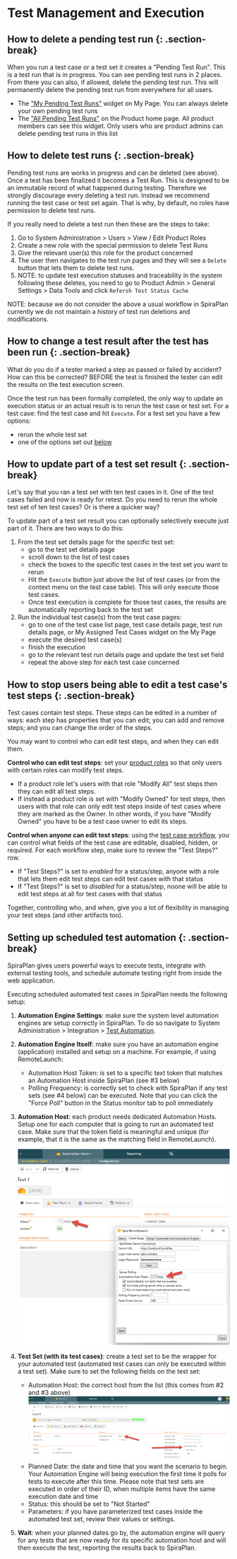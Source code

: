 # Test Management and Execution

## How to delete a pending test run {: .section-break}
When you run a test case or a test set it creates a "Pending Test Run". This is a test run that is in progress. You can see pending test runs in 2 places. From there you can also, if allowed, delete the pending test run. This will permanently delete the pending test run from everywhere for all users. 

- The ["My Pending Test Runs"](../Spira-User-Manual/User-Product-Management.md/#my-pending-test-runs) widget on My Page. You can always delete your own pending test runs
- The ["All Pending Test Runs"](../Spira-User-Manual/Product-Homepage.md/#all-pending-test-runs) on the Product home page. All product members can see this widget. Only users who are product admins can delete pending test runs in this list

## How to delete test runs {: .section-break}
Pending test runs are works in progress and can be deleted (see above). Once a test has been finalized it becomes a Test Run. This is designed to be an immutable record of what happened during testing. Therefore we strongly discourage every deleting a test run. Instead we recommend running the test case or test set again. That is why, by default, no roles have permission to delete test runs.

If you really need to delete a test run then these are the steps to take:

1. Go to System Administration > Users > View / Edit Product Roles 
2. Create a new role with the special permission to delete Test Runs 
3. Give the relevant user(s) this role for the product concerned
4. The user then navigates to the test run pages and they will see a `Delete` button that lets them to delete test runs.
5. NOTE: to update test execution statuses and traceability in the system following these deletes, you need to go to Product Admin > General Settings > Data Tools and click `Refersh Test Status Cache`

NOTE: because we do not consider the above a usual workflow in SpiraPlan currently we do not maintain a history of test run deletions and modifications.

## How to change a test result after the test has been run {: .section-break}
What do you do if a tester marked a step as passed or failed by accident? How can this be corrected? BEFORE the test is finished the tester can edit the results on the test execution screen. 

Once the test run has been formally completed, the only way to update an execution status or an actual result is to rerun the test case or test set. For a test case: find the test case and hit `Execute`. For a test set you have a few options:

- rerun the whole test set
- one of the options set out [below](#how-to-delete-test-runs)


## How to update part of a test set result {: .section-break}
Let's say that you ran a test set with ten test cases in it. One of the test cases failed and now is ready for retest. Do you need to rerun the whole test set of ten test cases? Or is there a quicker way?

To update part of a test set result you can optionally selectively execute just part of it. There are two ways to do this:

1. From the test set details page for the specific test set:
    - go to the test set details page
    - scroll down to the list of test cases
    - check the boxes to the specific test cases in the test set you want to rerun
    - Hit the `Execute` button just above the list of test cases (or from the context menu on the test case table). This will only execute those test cases.
    - Once test execution is complete for those test cases, the results are automatically reporting back to the test set
2. Run the individual test case(s) from the test case pages:
    - go to one of the test case list page, test case details page, test run details page, or My Assigned Test Cases widget on the My Page
    - execute the desired test case(s)
    - finish the execution
    - go to the relevant test run details page and update the test set field
    - repeat the above step for each test case concerned

## How to stop users being able to edit a test case's test steps {: .section-break}
Test cases contain test steps. These steps can be edited in a number of ways: each step has properties that you can edit; you can add and remove steps; and you can change the order of the steps.

You may want to control who can edit test steps, and when they can edit them. 

**Control who can edit test steps**: set your [product roles](../Spira-Administration-Guide/System-Users.md/#view-edit-product-roles) so that only users with certain roles can modify test steps. 

- If a product role let's users with that role "Modify All" test steps then they can edit all test steps. 
- If instead a product role is set with "Modify Owned" for test steps, then users with that role can only edit test steps inside of test cases where they are marked as the Owner. In other words, if you have "Modify Owned" you have to be a test case owner to edit its steps.

**Control when anyone can edit test steps**: using the [test case workflow](../Spira-Administration-Guide/Template-Test-Cases.md/#edit-workflow-step), you can control what fields of the test case are editable, disabled, hidden, or required. For each workflow step, make sure to review the "Test Steps?" row. 

- If "Test Steps?" is set to *enabled* for a status/step, anyone with a role that lets them edit test steps can edit test cases with that status
- If "Test Steps?" is set to *disabled* for a status/step, noone will be able to edit test steps at all for test cases with that status

Together, controlling who, and when, give you a lot of flexibility in managing your test steps (and other artifacts too).

## Setting up scheduled test automation  {: .section-break}
SpiraPlan gives users powerful ways to execute tests, integrate with external testing tools, and schedule automate testing right from inside the web application.

Executing scheduled automated test cases in SpiraPlan needs the following setup:

1. **Automation Engine Settings**: make sure the system level automation engines are setup correctly in SpiraPlan. To do so navigate to System Administration > Integration > [Test Automation](../Spira-Administration-Guide/System-Integration.md/#test-automation).
2. **Automation Engine Itself**: make sure you have an automation engine (application) installed and setup on a machine. For example, if using RemoteLaunch:

    - Automation Host Token: is set to a specific text token that matches an Automation Host inside SpiraPlan (see #3 below)
    - Polling Frequency: is correctly set to check with SpiraPlan if any test sets (see #4 below) can be executed. Note that you can click the "Force Poll" button in the Status monitor tab to poll immediately

3. **Automation Host**: each product needs dedicated Automation Hosts. Setup one for each computer that is going to run an automated test case. Make sure that the token field is meaningful and unique (for example, that it is the same as the matching field in RemoteLaunch).

    ![automation host and engine match](img/testing-automation1.png)

4. **Test Set (with its test cases)**: create a test set to be the wrapper for your automated test (automated test cases can only be executed within a test set). Make sure to set the following fields on the test set:

    - Automation Host: the correct host from the list (this comes from #2  and #3 above)
    ![](img/testing-automation2.png)
    - Planned Date: the date and time that you want the scenario to begin. Your Automation Engine will being execution the first time it polls for tests to execute after this time.  Please note that test sets are executed in order of their ID, when multiple items have the same execution date and time
    - Status: this should be set to "Not Started" 
    - Parameters: if you have parameterized test cases inside the automated test set, review their values or settings.

5. **Wait**: when your planned dates go by, the automation engine will query for any tests that are now ready for its specific automation host and will then execute the test, reporting the results back to SpiraPlan.